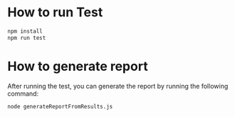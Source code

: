 # How to run Test

```bash
npm install
npm run test
```

# How to generate report

After running the test, you can generate the report by running the following command:

```bash
node generateReportFromResults.js
```
